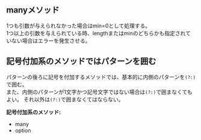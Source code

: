 ## manyメソッド
1つも引数が与えられなかった場合はmin=0として処理する。  
1つ以上の引数を与えられている時、lengthまたはminのどちらかも指定されていない場合はエラーを発生させる。

## 記号付加系のメソッドではパターンを囲む
パターンの後ろに記号を付加するメソッドでは、基本的に内側のパターンを`(?:)`で囲む。  
また、内側のパターンが1文字かつ記号文字ではない場合は`(?:)`で囲まなくてもよい。
それ以外は`(?:)`で囲まなくてはならない。

**記号付加系のメソッド:**
- many
- option
